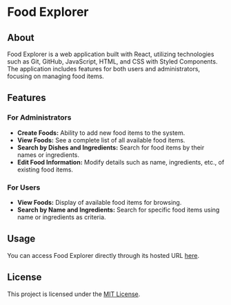 # Food Explorer

## About

Food Explorer is a web application built with React, utilizing technologies such as Git, GitHub, JavaScript, HTML, and CSS with Styled Components. The application includes features for both users and administrators, focusing on managing food items.

## Features

### For Administrators

- **Create Foods:** Ability to add new food items to the system.
- **View Foods:** See a complete list of all available food items.
- **Search by Dishes and Ingredients:** Search for food items by their names or ingredients.
- **Edit Food Information:** Modify details such as name, ingredients, etc., of existing food items.

### For Users

- **View Foods:** Display of available food items for browsing.
- **Search by Name and Ingredients:** Search for specific food items using name or ingredients as criteria.

## Usage

You can access Food Explorer directly through its hosted URL [here](https://app.vististudi.online/).

## License

This project is licensed under the [MIT License](https://opensource.org/licenses/MIT).
